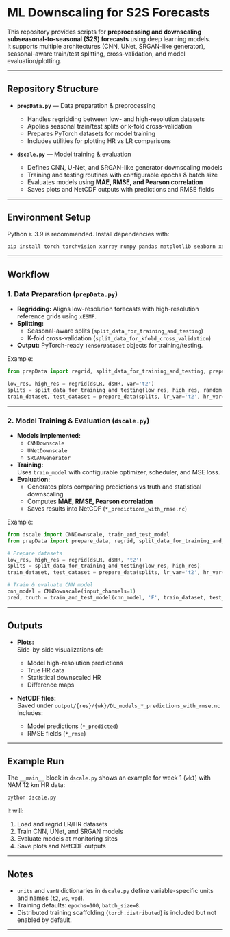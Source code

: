 # ML Downscaling for S2S Forecasts

This repository provides scripts for **preprocessing and downscaling subseasonal-to-seasonal (S2S) forecasts** using deep learning models.  
It supports multiple architectures (CNN, UNet, SRGAN-like generator), seasonal-aware train/test splitting, cross-validation, and model evaluation/plotting.

---

## Repository Structure

- **`prepData.py`** — Data preparation & preprocessing  
  - Handles regridding between low- and high-resolution datasets  
  - Applies seasonal train/test splits or k-fold cross-validation  
  - Prepares PyTorch datasets for model training  
  - Includes utilities for plotting HR vs LR comparisons  

- **`dscale.py`** — Model training & evaluation  
  - Defines CNN, U-Net, and SRGAN-like generator downscaling models  
  - Training and testing routines with configurable epochs & batch size  
  - Evaluates models using **MAE, RMSE, and Pearson correlation**  
  - Saves plots and NetCDF outputs with predictions and RMSE fields  

---

## Environment Setup

Python ≥ 3.9 is recommended. Install dependencies with:

```bash
pip install torch torchvision xarray numpy pandas matplotlib seaborn xesmf tqdm scikit-learn
```

---

## Workflow

### 1. Data Preparation (`prepData.py`)
- **Regridding:** Aligns low-resolution forecasts with high-resolution reference grids using `xESMF`.  
- **Splitting:**
  - Seasonal-aware splits (`split_data_for_training_and_testing`)  
  - K-fold cross-validation (`split_data_for_kfold_cross_validation`)  
- **Output:** PyTorch-ready `TensorDataset` objects for training/testing.

Example:
```python
from prepData import regrid, split_data_for_training_and_testing, prepare_data

low_res, high_res = regrid(dsLR, dsHR, var='t2')
splits = split_data_for_training_and_testing(low_res, high_res, random_seed=42)
train_dataset, test_dataset = prepare_data(splits, lr_var='t2', hr_var='t2')
```

---

### 2. Model Training & Evaluation (`dscale.py`)
- **Models implemented:**
  - `CNNDownscale`
  - `UNetDownscale`
  - `SRGANGenerator`
- **Training:**  
  Uses `train_model` with configurable optimizer, scheduler, and MSE loss.  
- **Evaluation:**  
  - Generates plots comparing predictions vs truth and statistical downscaling  
  - Computes **MAE, RMSE, Pearson correlation**  
  - Saves results into NetCDF (`*_predictions_with_rmse.nc`)

Example:
```python
from dscale import CNNDownscale, train_and_test_model
from prepData import prepare_data, regrid, split_data_for_training_and_testing

# Prepare datasets
low_res, high_res = regrid(dsLR, dsHR, 't2')
splits = split_data_for_training_and_testing(low_res, high_res)
train_dataset, test_dataset = prepare_data(splits, lr_var='t2', hr_var='t2')

# Train & evaluate CNN model
cnn_model = CNNDownscale(input_channels=1)
pred, truth = train_and_test_model(cnn_model, 'F', train_dataset, test_dataset, 'cnn_t2', 0, matchedSDS, '12km', 'wk1')
```

---

## Outputs

- **Plots:**  
  Side-by-side visualizations of:
  - Model high-resolution predictions  
  - True HR data  
  - Statistical downscaled HR  
  - Difference maps  

- **NetCDF files:**  
  Saved under `output/{res}/{wk}/DL_models_*_predictions_with_rmse.nc`  
  Includes:
  - Model predictions (`*_predicted`)  
  - RMSE fields (`*_rmse`)  

---

## Example Run

The `__main__` block in `dscale.py` shows an example for week 1 (`wk1`) with NAM 12 km HR data:

```bash
python dscale.py
```

It will:
1. Load and regrid LR/HR datasets
2. Train CNN, UNet, and SRGAN models
3. Evaluate models at monitoring sites
4. Save plots and NetCDF outputs

---

## Notes
- `units` and `varN` dictionaries in `dscale.py` define variable-specific units and names (`t2`, `ws`, `vpd`).  
- Training defaults: `epochs=100`, `batch_size=8`.  
- Distributed training scaffolding (`torch.distributed`) is included but not enabled by default.  

---